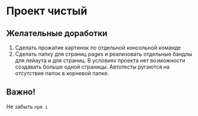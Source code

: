 # Проект чистый

## Желательные доработки

1. Сделать прожатие картинок по отдельной консольной команде
2. Сделать папку для страниц pages и реализовать отдельные бандлы для лейаута и для страниц. 
В условиях проекта нет возможности создавать больше одной страницы. Автотесты ругаются на отсутствие папок в корневой папке.

## Важно!

Не забыть ```npm i```
